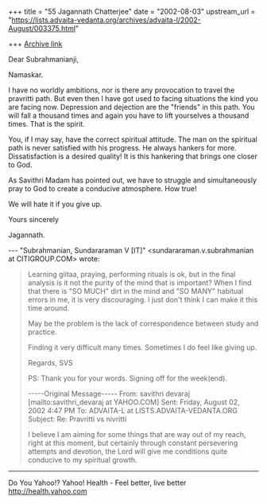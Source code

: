 +++
title = "55 Jagannath Chatterjee"
date = "2002-08-03"
upstream_url = "https://lists.advaita-vedanta.org/archives/advaita-l/2002-August/003375.html"

+++
[Archive link](https://lists.advaita-vedanta.org/archives/advaita-l/2002-August/003375.html)

Dear Subrahmanianji,

Namaskar.

I have no worldly ambitions, nor is there any
provocation to travel the pravritti path. But even
then I have got used to facing situations the kind you
are facing now. Depression and dejection are the
"friends" in this path. You will fall a thousand times
and again you have to lift yourselves a thousand
times. That is the spirit.

You, if I may say, have the correct spiritual
attitude. The man on the spiritual path is never
satisfied with his progress. He always hankers for
more. Dissatisfaction is a desired quality! It is this
hankering that brings one closer to God.

As Savithri Madam has pointed out, we have to struggle
and simultaneously pray to God to create a conducive
atmosphere. How true!

We will hate it if you give up.

Yours sincerely

Jagannath.


--- "Subrahmanian, Sundararaman V [IT]"
<sundararaman.v.subrahmanian at CITIGROUP.COM> wrote:
> Learning giitaa, praying, performing rituals is ok,
> but in the final
> analysis is it not the purity of the mind that is
> important?  When I find
> that there is "SO MUCH" dirt in the mind and "SO
> MANY" habitual errors in
> me, it is very discouraging.  I just don't think I
> can make it this time
> around.
>
> May be the problem is the lack of correspondence
> between study and practice.
>
> Finding it very difficult many times.  Sometimes I
> do feel like giving up.
>
> Regards,
> SVS
>
> PS:  Thank you for your words.  Signing off for the
> week(end).
>
> -----Original Message-----
> From: savithri devaraj
> [mailto:savithri_devaraj at YAHOO.COM]
> Sent: Friday, August 02, 2002 4:47 PM
> To: ADVAITA-L at LISTS.ADVAITA-VEDANTA.ORG
> Subject: Re: Pravritti vs nivritti
>
> I believe I am aiming for some
> things that are way out of my reach, right at this
> moment, but certainly through constant persevering
> attempts and devotion, the Lord will give me
> conditions quite conducive to my spiritual growth.


__________________________________________________
Do You Yahoo!?
Yahoo! Health - Feel better, live better
http://health.yahoo.com

